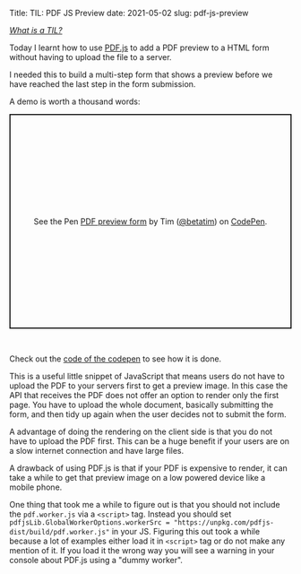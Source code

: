 Title: TIL: PDF JS Preview
date: 2021-05-02
slug: pdf-js-preview

_[What is a TIL?](../til-explained)_

Today I learnt how to use [PDF.js](https://mozilla.github.io/pdf.js/) to
add a PDF preview to a HTML form without having to upload the file to a server.

I needed this to build a multi-step form that shows a preview before we have
reached the last step in the form submission.

A demo is worth a thousand words:

<p class="codepen" data-height="383" data-theme-id="light" data-default-tab="result" data-user="betatim" data-slug-hash="abpjwaZ" style="height: 383px; box-sizing: border-box; display: flex; align-items: center; justify-content: center; border: 2px solid; margin: 1em 0; padding: 1em;" data-pen-title="PDF preview form">
  <span>See the Pen <a href="https://codepen.io/betatim/pen/abpjwaZ">
  PDF preview form</a> by Tim (<a href="https://codepen.io/betatim">@betatim</a>)
  on <a href="https://codepen.io">CodePen</a>.</span>
</p>
<script async src="https://cpwebassets.codepen.io/assets/embed/ei.js"></script>
<br>

Check out the [code of the codepen](https://codepen.io/betatim/pen/abpjwaZ) to
see how it is done.

This is a useful little snippet of JavaScript that means users do not have to
upload the PDF to your servers first to get a preview image. In this case the
API that receives the PDF does not offer an option to render only the first
page. You have to upload the whole document, basically submitting the form,
and then tidy up again when the user decides not to submit the form.

A advantage of doing the rendering on the client side is that you do not have
to upload the PDF first. This can be a huge benefit if your users are on a
slow internet connection and have large files.

A drawback of using PDF.js is that if your PDF is expensive to render, it can
take a while to get that preview image on a low powered device like a mobile
phone.

One thing that took me a while to figure out is that you should not include the
`pdf.worker.js` via a `<script>` tag. Instead you should set `pdfjsLib.GlobalWorkerOptions.workerSrc = "https://unpkg.com/pdfjs-dist/build/pdf.worker.js"` in your JS. Figuring this out
took a while because a lot of examples either load it in `<script>` tag or do
not make any mention of it. If you load it the wrong way you will see a warning
in your console about PDF.js using a "dummy worker".
